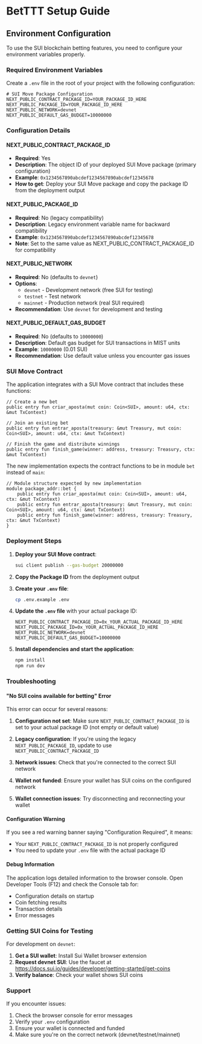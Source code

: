 # BetTTT Setup Guide

## Environment Configuration

To use the SUI blockchain betting features, you need to configure your environment variables properly.

### Required Environment Variables

Create a `.env` file in the root of your project with the following configuration:

```env
# SUI Move Package Configuration
NEXT_PUBLIC_CONTRACT_PACKAGE_ID=YOUR_PACKAGE_ID_HERE
NEXT_PUBLIC_PACKAGE_ID=YOUR_PACKAGE_ID_HERE
NEXT_PUBLIC_NETWORK=devnet
NEXT_PUBLIC_DEFAULT_GAS_BUDGET=10000000
```

### Configuration Details

#### NEXT_PUBLIC_CONTRACT_PACKAGE_ID
- **Required**: Yes
- **Description**: The object ID of your deployed SUI Move package (primary configuration)
- **Example**: `0x1234567890abcdef1234567890abcdef12345678`
- **How to get**: Deploy your SUI Move package and copy the package ID from the deployment output

#### NEXT_PUBLIC_PACKAGE_ID
- **Required**: No (legacy compatibility)
- **Description**: Legacy environment variable name for backward compatibility
- **Example**: `0x1234567890abcdef1234567890abcdef12345678`
- **Note**: Set to the same value as NEXT_PUBLIC_CONTRACT_PACKAGE_ID for compatibility

#### NEXT_PUBLIC_NETWORK
- **Required**: No (defaults to `devnet`)
- **Options**: 
  - `devnet` - Development network (free SUI for testing)
  - `testnet` - Test network
  - `mainnet` - Production network (real SUI required)
- **Recommendation**: Use `devnet` for development and testing

#### NEXT_PUBLIC_DEFAULT_GAS_BUDGET
- **Required**: No (defaults to `10000000`)
- **Description**: Default gas budget for SUI transactions in MIST units
- **Example**: `10000000` (0.01 SUI)
- **Recommendation**: Use default value unless you encounter gas issues

### SUI Move Contract

The application integrates with a SUI Move contract that includes these functions:

```move
// Create a new bet
public entry fun criar_aposta(mut coin: Coin<SUI>, amount: u64, ctx: &mut TxContext)

// Join an existing bet
public entry fun entrar_aposta(treasury: &mut Treasury, mut coin: Coin<SUI>, amount: u64, ctx: &mut TxContext)

// Finish the game and distribute winnings
public entry fun finish_game(winner: address, treasury: Treasury, ctx: &mut TxContext)
```

The new implementation expects the contract functions to be in module `bet` instead of `main`:

```move
// Module structure expected by new implementation
module package_addr::bet {
    public entry fun criar_aposta(mut coin: Coin<SUI>, amount: u64, ctx: &mut TxContext)
    public entry fun entrar_aposta(treasury: &mut Treasury, mut coin: Coin<SUI>, amount: u64, ctx: &mut TxContext)
    public entry fun finish_game(winner: address, treasury: Treasury, ctx: &mut TxContext)
}
```

### Deployment Steps

1. **Deploy your SUI Move contract**:
   ```bash
   sui client publish --gas-budget 20000000
   ```

2. **Copy the Package ID** from the deployment output

3. **Create your `.env` file**:
   ```bash
   cp .env.example .env
   ```

4. **Update the `.env` file** with your actual package ID:
   ```env
   NEXT_PUBLIC_CONTRACT_PACKAGE_ID=0x_YOUR_ACTUAL_PACKAGE_ID_HERE
   NEXT_PUBLIC_PACKAGE_ID=0x_YOUR_ACTUAL_PACKAGE_ID_HERE
   NEXT_PUBLIC_NETWORK=devnet
   NEXT_PUBLIC_DEFAULT_GAS_BUDGET=10000000
   ```

5. **Install dependencies and start the application**:
   ```bash
   npm install
   npm run dev
   ```

### Troubleshooting

#### "No SUI coins available for betting" Error

This error can occur for several reasons:

1. **Configuration not set**: Make sure `NEXT_PUBLIC_CONTRACT_PACKAGE_ID` is set to your actual package ID (not empty or default value)

2. **Legacy configuration**: If you're using the legacy `NEXT_PUBLIC_PACKAGE_ID`, update to use `NEXT_PUBLIC_CONTRACT_PACKAGE_ID`

2. **Network issues**: Check that you're connected to the correct SUI network

3. **Wallet not funded**: Ensure your wallet has SUI coins on the configured network

4. **Wallet connection issues**: Try disconnecting and reconnecting your wallet

#### Configuration Warning

If you see a red warning banner saying "Configuration Required", it means:
- Your `NEXT_PUBLIC_CONTRACT_PACKAGE_ID` is not properly configured
- You need to update your `.env` file with the actual package ID

#### Debug Information

The application logs detailed information to the browser console. Open Developer Tools (F12) and check the Console tab for:
- Configuration details on startup
- Coin fetching results
- Transaction details
- Error messages

### Getting SUI Coins for Testing

For development on `devnet`:

1. **Get a SUI wallet**: Install Sui Wallet browser extension
2. **Request devnet SUI**: Use the faucet at https://docs.sui.io/guides/developer/getting-started/get-coins
3. **Verify balance**: Check your wallet shows SUI coins

### Support

If you encounter issues:

1. Check the browser console for error messages
2. Verify your `.env` configuration
3. Ensure your wallet is connected and funded
4. Make sure you're on the correct network (devnet/testnet/mainnet)